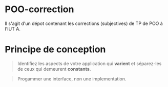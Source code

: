 # POO-correction

Il s'agit d'un dépot contenant les corrections (subjectives) de TP de POO à l'IUT A.

# Principe de conception


> Identifiez les aspects de votre application qui **varient** et
  séparez-les de ceux qui demeurent **constants**.
  
> Progammer une interface, non une implementation.
